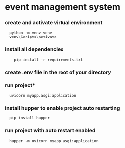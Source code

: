 # event management system

### create and activate virtual environment

```shell
  python -m venv venv
  venv\Scripts\activate
```

### install all dependencies

```shell
    pip install -r requirements.txt
```

### create .env file in the root of your directory

### run project*

```shell
  uvicorn myapp.asgi:application
```

### install hupper to enable project auto restarting

```shell
  pip install hupper
```

### run project with auto restart enabled

```shell
  hupper -m uvicorn myapp.asgi:application
```

